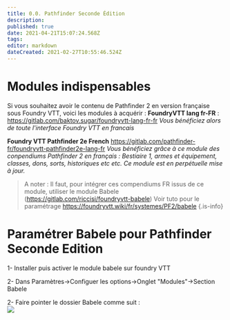 ```yaml
---
title: 0.0. Pathfinder Seconde Édition
description: 
published: true
date: 2021-04-21T15:07:24.568Z
tags: 
editor: markdown
dateCreated: 2021-02-27T10:55:46.524Z
---
```


# Modules indispensables
Si vous souhaitez avoir le contenu de Pathfinder 2 en version française sous Foundry VTT, voici les modules à acquérir :
**FoundryVTT lang fr-FR** : https://gitlab.com/baktov.sugar/foundryvtt-lang-fr-fr
*Vous bénéficiez alors de toute l'interface Foundry VTT en francais*

**Foundry VTT Pathfinder 2e French** https://gitlab.com/pathfinder-fr/foundryvtt-pathfinder2e-lang-fr 
*Vous bénéficiez grâce à ce module des conpendiums Pathfinder 2 en français : Bestiaire 1, armes et équipement, classes, dons, sorts, historiques etc etc. Ce module est en perpétuelle mise à jour.* 
> A noter : Il faut, pour intégrer ces compendiums FR issus de ce module, utiliser le module Babele (https://gitlab.com/riccisi/foundryvtt-babele) 
Voir tuto pour le paramétrage https://foundryvtt.wiki/fr/systemes/PF2/babele
{.is-info}

<h1>Paramétrer Babele pour Pathfinder Seconde Edition</h1>

<p>1- Installer puis activer le module babele sur foundry VTT</p>
<p>2- Dans Paramètres->Configuer les options->Onglet "Modules"->Section Babele</p>
<p>2- Faire pointer le dossier Babele comme suit :<br />
  <img src="http://landreau.phpnet.org/wiki_fvtt/babele.PNG" border="0">
</p>
